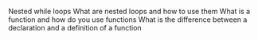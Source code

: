 Nested while loops
What are nested loops and how to use them
What is a function and how do you use functions
What is the difference between a declaration and a definition of a function
